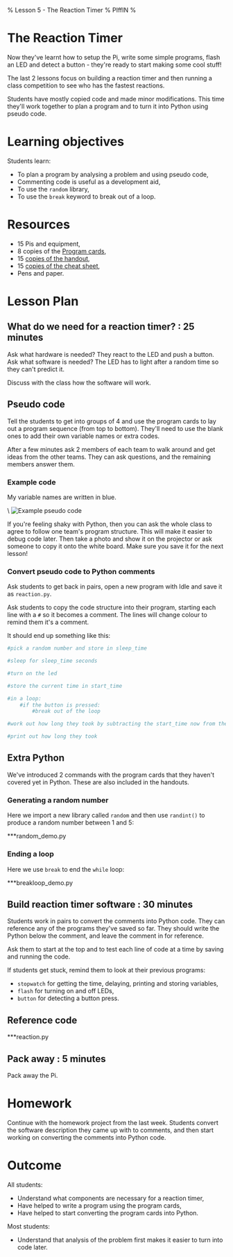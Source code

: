 % Lesson 5 - The Reaction Timer
% PIffIN
%

# The Reaction Timer

Now they've learnt how to setup the Pi, write some simple programs, flash an LED and detect a button - they're ready to start making some cool stuff! 

The last 2 lessons focus on building a reaction timer and then running a class competition to see who has the fastest reactions.

Students have mostly copied code and made minor modifications. This time they'll work together to plan a program and to turn it into Python using pseudo code.

# Learning objectives

Students learn:

* To plan a program by analysing a problem and using pseudo code,
* Commenting code is useful as a development aid,
* To use the `random` library,
* To use the `break` keyword to break out of a loop.

# Resources

* 15 Pis and equipment,
* 8 copies of the [Program cards](program_cards.pdf),
* 15 [copies of the handout](lesson-5-handout.html),
* 15 [copies of the cheat sheet](../cheatsheet.html),
* Pens and paper.

# Lesson Plan

## What do we need for a reaction timer? : 25 minutes

Ask what hardware is needed? They react to the LED and push a button.
Ask what software is needed? The LED has to light after a random time so they can't predict it.

Discuss with the class how the software will work. 

## Pseudo code

Tell the students to get into groups of 4 and use the program cards to lay out a program sequence (from top to bottom).
They'll need to use the blank ones to add their own variable names or extra codes.

After a few minutes ask 2 members of each team to walk around and get ideas from the other teams. They can ask questions, and the remaining members answer them.

### Example code

My variable names are written in blue.

\ ![Example pseudo code](reaction_code_cards.png)

If you're feeling shaky with Python, then you can ask the whole class to agree to follow one team's program structure. This will make it easier to debug code later. Then take a photo and show it on the projector or ask someone to copy it onto the white board. Make sure you save it for the next lesson!

### Convert pseudo code to Python comments

Ask students to get back in pairs, open a new program with Idle and save it as `reaction.py`.

Ask students to copy the code structure into their program, starting each line with a `#` so it becomes a comment.
The lines will change colour to remind them it's a comment.

It should end up something like this:

~~~ python
#pick a random number and store in sleep_time

#sleep for sleep_time seconds

#turn on the led 

#store the current time in start_time

#in a loop:
    #if the button is pressed:
        #break out of the loop

#work out how long they took by subtracting the start_time now from the time now

#print out how long they took
~~~

## Extra Python

We've introduced 2 commands with the program cards that they haven't covered yet in Python. These are also included in the handouts.

### Generating a random number

Here we import a new library called `random` and then use `randint()` to produce a random number between 1 and 5:

***random_demo.py

### Ending a loop

Here we use `break` to end the `while` loop:

***breakloop_demo.py

## Build reaction timer software : 30 minutes

Students work in pairs to convert the comments into Python code. They can reference any of the programs they've saved so far. They should write the Python below the comment, and leave the comment in for reference.

Ask them to start at the top and to test each line of code at a time by saving and running the code.

If students get stuck, remind them to look at their previous programs:

* `stopwatch` for getting the time, delaying, printing and storing variables,
* `flash` for turning on and off LEDs,
* `button` for detecting a button press.

## Reference code

***reaction.py

## Pack away : 5 minutes

Pack away the Pi.

# Homework

Continue with the homework project from the last week. Students convert the software description they came up with to comments, and then start working on converting the comments into Python code.

# Outcome

All students:

* Understand what components are necessary for a reaction timer,
* Have helped to write a program using the program cards,
* Have helped to start converting the program cards into Python.

Most students:

* Understand that analysis of the problem first makes it easier to turn into code later.
